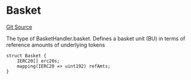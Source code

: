 # Basket
[Git Source](https://github.com/larrythecucumber321/protocol/blob/77d337b8595ba96d069ded321419b36a61984170/contracts/p0/BasketHandler.sol)

The type of BasketHandler.basket.
Defines a basket unit (BU) in terms of reference amounts of underlying tokens


```solidity
struct Basket {
    IERC20[] erc20s;
    mapping(IERC20 => uint192) refAmts;
}
```

